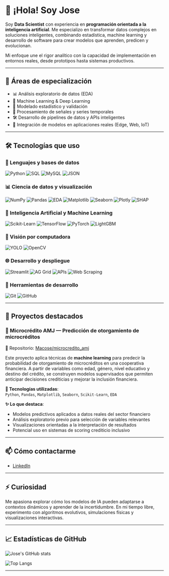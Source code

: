 # 👋 ¡Hola! Soy Jose

Soy **Data Scientist** con experiencia en **programación orientada a la inteligencia artificial**. Me especializo en transformar datos complejos en soluciones inteligentes, combinando estadística, machine learning y desarrollo de software para crear modelos que aprenden, predicen y evolucionan.

Mi enfoque une el rigor analítico con la capacidad de implementación en entornos reales, desde prototipos hasta sistemas productivos.

---

## 🚀 Áreas de especialización

- 📊 Análisis exploratorio de datos (EDA)  
- 🧠 Machine Learning & Deep Learning  
- 🧪 Modelado estadístico y validación  
- 🧬 Procesamiento de señales y series temporales  
- 🛠️ Desarrollo de pipelines de datos y APIs inteligentes  
- 🧰 Integración de modelos en aplicaciones reales (Edge, Web, IoT)

---

## 🛠️ Tecnologías que uso

### 🐍 Lenguajes y bases de datos
![Python](https://img.shields.io/badge/-Python-black?style=flat-square&logo=python)
![SQL](https://img.shields.io/badge/-SQL-black?style=flat-square&logo=mysql)
![MySQL](https://img.shields.io/badge/-MySQL-black?style=flat-square&logo=mysql)
![JSON](https://img.shields.io/badge/-JSON-black?style=flat-square&logo=json)

### 📊 Ciencia de datos y visualización
![NumPy](https://img.shields.io/badge/-NumPy-black?style=flat-square&logo=numpy)
![Pandas](https://img.shields.io/badge/-Pandas-black?style=flat-square&logo=pandas)
![EDA](https://img.shields.io/badge/-EDA-black?style=flat-square)
![Matplotlib](https://img.shields.io/badge/-Matplotlib-black?style=flat-square&logo=matplotlib)
![Seaborn](https://img.shields.io/badge/-Seaborn-black?style=flat-square)
![Plotly](https://img.shields.io/badge/-Plotly-black?style=flat-square&logo=plotly)
![SHAP](https://img.shields.io/badge/-SHAP-black?style=flat-square)

### 🤖 Inteligencia Artificial y Machine Learning
![Scikit-Learn](https://img.shields.io/badge/-Scikit--Learn-black?style=flat-square&logo=scikit-learn)
![TensorFlow](https://img.shields.io/badge/-TensorFlow-black?style=flat-square&logo=tensorflow)
![PyTorch](https://img.shields.io/badge/-PyTorch-black?style=flat-square&logo=pytorch)
![LightGBM](https://img.shields.io/badge/-LightGBM-black?style=flat-square)

### 🧠 Visión por computadora
![YOLO](https://img.shields.io/badge/-YOLO-black?style=flat-square)
![OpenCV](https://img.shields.io/badge/-OpenCV-black?style=flat-square&logo=opencv)

### 🌐 Desarrollo y despliegue
![Streamlit](https://img.shields.io/badge/-Streamlit-black?style=flat-square&logo=streamlit)
![AG Grid](https://img.shields.io/badge/-AG%20Grid-black?style=flat-square)
![APIs](https://img.shields.io/badge/-APIs-black?style=flat-square)
![Web Scraping](https://img.shields.io/badge/-Web%20Scraping-black?style=flat-square)

### 🔧 Herramientas de desarrollo
![Git](https://img.shields.io/badge/-Git-black?style=flat-square&logo=git)
![GitHub](https://img.shields.io/badge/-GitHub-black?style=flat-square&logo=github)

---

## 📂 Proyectos destacados

### 💸 Microcrédito AMJ — Predicción de otorgamiento de microcréditos  
📍 Repositorio: [Macose/microcredito_amj](https://github.com/Macose/microcredito_amj)

Este proyecto aplica técnicas de **machine learning** para predecir la probabilidad de otorgamiento de microcréditos en una cooperativa financiera. A partir de variables como edad, género, nivel educativo y destino del crédito, se construyen modelos supervisados que permiten anticipar decisiones crediticias y mejorar la inclusión financiera.

**🔧 Tecnologías utilizadas**:  
`Python`, `Pandas`, `Matplotlib`, `Seaborn`, `Scikit-Learn`, `EDA`

**✨ Lo que destaca**:  
- Modelos predictivos aplicados a datos reales del sector financiero  
- Análisis exploratorio previo para selección de variables relevantes  
- Visualizaciones orientadas a la interpretación de resultados  
- Potencial uso en sistemas de scoring crediticio inclusivo

---

## 📫 Cómo contactarme

- [LinkedIn](http://www.linkedin.com/in/josé-luis-macías-sánchez-b62224205)

---

## ⚡ Curiosidad

Me apasiona explorar cómo los modelos de IA pueden adaptarse a contextos dinámicos y aprender de la incertidumbre. En mi tiempo libre, experimento con algoritmos evolutivos, simulaciones físicas y visualizaciones interactivas.

---

## 📈 Estadísticas de GitHub

![Jose's GitHub stats](https://github-readme-stats.vercel.app/api?username=Macose&show_icons=true&theme=radical)

![Top Langs](https://github-readme-stats.vercel.app/api/top-langs/?username=Macose&layout=compact&theme=radical)

---
